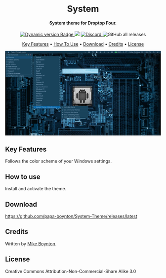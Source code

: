 <h1 align="center">
  <br>
  <!--a href="#"><img src="Images/Logo.png" alt="Logo" width="200"></a-->
  <br>
  System
  <br>
</h1>

<h4 align="center">System theme for Droptop Four.</h4>

<p align="center">
  <a href="https://droptopfour.com/community-apps">
    <!--img alt="Dynamic version Badge" src="https://img.shields.io/badge/dynamic/json?url=https%3A%2F%2Fraw.githubusercontent.com%2FDroptop-Four%2FGlobalData%2Fmain%2Fdata%2Fcommunity_apps%2Fcommunity_apps.json&query=%24.apps%5B%3F(%40.app.name%20%3D%3D%20'SearchBar')%5D.app.version&prefix=v&label=Version&color=43ff64"-->
    
  <img alt="Dynamic version Badge" src="https://img.shields.io/badge/dynamic/json?url=https%3A%2F%2Fraw.githubusercontent.com%2FDroptop-Four%2FGlobalData%2Fmain%2Fdata%2Fcommunity_themes%2Fcommunity_themes.json&query=%24.themes%5B%3F(%40.theme.name%20%3D%3D%20'System-Theme')%5D.theme.version&prefix=v&label=Version&color=43ff64">
  </a>
  <a href="https://droptopfour.com"><img src="https://img.shields.io/badge/Droptop%20Four%20Website-43ff64"></a>
  <a href="https://droptopfour.com/discord">
      <img alt="Discord" src="https://img.shields.io/discord/800124057923485728">
  </a>
  <img alt="GitHub all releases" src="https://img.shields.io/github/downloads/papa-boynton/System-Theme/total">
</p>

<p align="center">
  <a href="#key-features">Key Features</a> •
  <a href="#how-to-use">How To Use</a> •
  <a href="#download">Download</a> •
  <a href="#credits">Credits</a> •
  <a href="#license">License</a>
</p>

![screenshot](Images/Screenshot.png)

## Key Features
Follows the color scheme of your Windows settings.

## How to use
Install and activate the theme.

## Download
https://github.com/papa-boynton/System-Theme/releases/latest

## Credits
Written by [Mike Boynton](https://github.com/papa-boynton).

## License
Creative Commons Attribution-Non-Commercial-Share Alike 3.0
